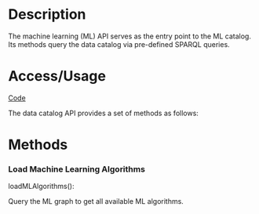 # Description

The machine learning (ML) API serves as the entry point to the ML catalog. Its methods query the data catalog via pre-defined SPARQL queries.

# Access/Usage

[Code](../Stdlib/python/simpleml/ml_catalog/_ml_catalog.py)

The data catalog API provides a set of methods as follows:

# Methods

### Load Machine Learning Algorithms

loadMLAlgorithms():

Query the ML graph to get all available ML algorithms.
